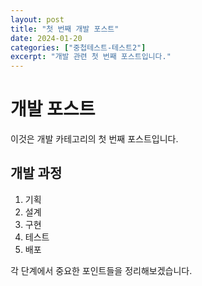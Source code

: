 ```yaml
---
layout: post
title: "첫 번째 개발 포스트"
date: 2024-01-20
categories: ["중첩테스트-테스트2"]
excerpt: "개발 관련 첫 번째 포스트입니다."
---
```


# 개발 포스트

이것은 개발 카테고리의 첫 번째 포스트입니다.

## 개발 과정

1. 기획
2. 설계
3. 구현
4. 테스트
5. 배포

각 단계에서 중요한 포인트들을 정리해보겠습니다. 